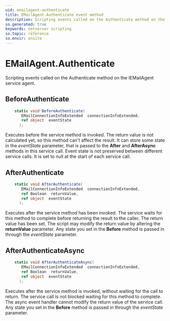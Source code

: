 ```yaml
---
uid: emailagent-authenticate
title: EMailAgent.Authenticate event method
description: Scripting events called on the Authenticate method on the EMailAgent service agent.
so.generated: true
keywords: netserver scripting
so.topic: reference
so.envir: onsite
---
```

# EMailAgent.Authenticate

Scripting events called on the <see cref='M:IEMailAgent.Authenticate'>Authenticate</see> method on the <see cref='IEMailAgent'>IEMailAgent</see>  service agent.

## BeforeAuthenticate
```cs
    static void BeforeAuthenticate(
       EMailConnectionInfoExtended  connectionInfoExtended,
       ref object  eventState
      );
```
Executes before the service method is invoked.
The return value is not calculated yet, so this method can't affect the result.
It can store some state in the *eventState* parameter, that is passed to the **After** and **AfterAsync** methods in this service call.
Event state is not preserved between different service calls. It is set to null at the start of each service call.
## AfterAuthenticate
```cs
    static void AfterAuthenticate(
       EMailConnectionInfoExtended  connectionInfoExtended,
       ref Boolean  returnValue,
       ref object  eventState
      );
```
Executes after the service method has been invoked. The service waits for this method to complete before returning the result to the caller.
The return value has been set. The script may modify the return value by altering the **returnValue** parameter.
Any state you set in the **Before** method is passed in through the *eventState* parameter.
## AfterAuthenticateAsync
```cs
    static void AfterAuthenticateAsync(
       EMailConnectionInfoExtended  connectionInfoExtended,
       ref Boolean  returnValue,
       ref object  eventState
      );
```
Executes after the service method is invoked, without waiting for the call to return.
The service call is not blocked waiting for this method to complete.
The async event handler cannot modify the return value of the service call.
Any state you set in the **Before** method is passed in through the *eventState* parameter.

